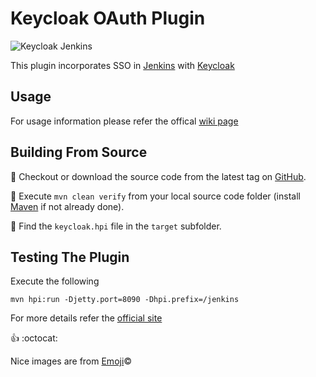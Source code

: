 # Keycloak OAuth Plugin

 ![Keycloak Jenkins](https://raw.githubusercontent.com/mnadeem/jenkins-keycloak-plugin/master/jk.png)


This plugin incorporates SSO in [Jenkins](http://jenkins-ci.org) with [Keycloak](http://keycloak.jboss.org/)

Usage
---
For usage information please refer the offical [wiki page](https://wiki.jenkins-ci.org/display/JENKINS/keycloak-oauth-plugin)

Building From Source
---
:pushpin: Checkout or download the source code from the latest tag on [GitHub](https://github.com/mnadeem/jenkins-keycloak-plugin).

:pushpin: Execute `mvn clean verify` from your local source code folder (install [Maven](http://maven.apache.org) if not already done).

:pushpin: Find the `keycloak.hpi` file in the `target` subfolder.


Testing The Plugin
---
Execute the following

	mvn hpi:run -Djetty.port=8090 -Dhpi.prefix=/jenkins

For more details refer the [official site](https://wiki.jenkins-ci.org/display/JENKINS/Plugin+tutorial)

:+1: :octocat:

Nice images are from [Emoji](http://www.emoji-cheat-sheet.com/):copyright:

